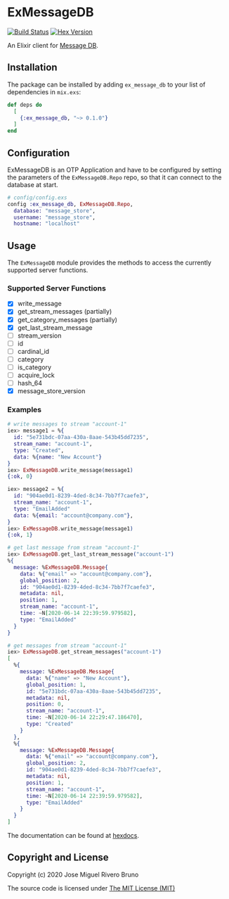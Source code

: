 # ExMessageDB

[![Build Status](https://josemrb.semaphoreci.com/badges/ex_message_db.svg)](https://josemrb.semaphoreci.com/projects/ex_message_db) [![Hex Version](https://img.shields.io/hexpm/v/ex_message_db.svg?style=flat)](https://hex.pm/packages/ex_message_db)

An Elixir client for [Message DB](https://github.com/message-db/message-db).

## Installation

The package can be installed by adding `ex_message_db` to your list of dependencies in `mix.exs`:

```elixir
def deps do
  [
    {:ex_message_db, "~> 0.1.0"}
  ]
end
```

## Configuration

ExMessageDB is an OTP Application and have to be configured by setting the parameters of the
`ExMessageDB.Repo` repo, so that it can connect to the database at start.

```elixir
# config/config.exs
config :ex_message_db, ExMessageDB.Repo,
  database: "message_store",
  username: "message_store",
  hostname: "localhost"
```

## Usage

The `ExMessageDB` module provides the methods to access the currently supported server functions.

### Supported Server Functions

- [x] write_message
- [x] get_stream_messages (partially)
- [x] get_category_messages (partially)
- [x] get_last_stream_message
- [ ] stream_version
- [ ] id
- [ ] cardinal_id
- [ ] category
- [ ] is_category
- [ ] acquire_lock
- [ ] hash_64
- [x] message_store_version

### Examples

```elixir
# write messages to stream "account-1"
iex> message1 = %{
  id: "5e731bdc-07aa-430a-8aae-543b45dd7235",
  stream_name: "account-1",
  type: "Created",
  data: %{name: "New Account"}
}
iex> ExMessageDB.write_message(message1)
{:ok, 0}

iex> message2 = %{
  id: "904ae0d1-8239-4ded-8c34-7bb7f7caefe3",
  stream_name: "account-1",
  type: "EmailAdded"
  data: %{email: "account@company.com"},
}
iex> ExMessageDB.write_message(message1)
{:ok, 1}

# get last message from stream "account-1"
iex> ExMessageDB.get_last_stream_message("account-1")
%{
  message: %ExMessageDB.Message{
    data: %{"email" => "account@company.com"},
    global_position: 2,
    id: "904ae0d1-8239-4ded-8c34-7bb7f7caefe3",
    metadata: nil,
    position: 1,
    stream_name: "account-1",
    time: ~N[2020-06-14 22:39:59.979582],
    type: "EmailAdded"
  }
}

# get messages from stream "account-1"
iex> ExMessageDB.get_stream_messages("account-1")
[
  %{
    message: %ExMessageDB.Message{
      data: %{"name" => "New Account"},
      global_position: 1,
      id: "5e731bdc-07aa-430a-8aae-543b45dd7235",
      metadata: nil,
      position: 0,
      stream_name: "account-1",
      time: ~N[2020-06-14 22:29:47.186470],
      type: "Created"
    }
  },
  %{
    message: %ExMessageDB.Message{
      data: %{"email" => "account@company.com"},
      global_position: 2,
      id: "904ae0d1-8239-4ded-8c34-7bb7f7caefe3",
      metadata: nil,
      position: 1,
      stream_name: "account-1",
      time: ~N[2020-06-14 22:39:59.979582],
      type: "EmailAdded"
    }
  }
]
```

The documentation can be found at [hexdocs](https://hexdocs.pm/ex_message_db).

## Copyright and License

Copyright (c) 2020 Jose Miguel Rivero Bruno

The source code is licensed under [The MIT License (MIT)][license]

[license]: https://github.com/josemrb/ex_message_db/tree/master/LICENSE.md

